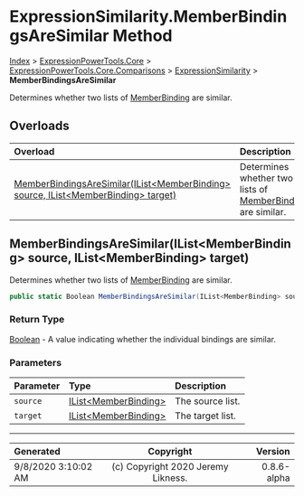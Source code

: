 ﻿# ExpressionSimilarity.MemberBindingsAreSimilar Method

[Index](../index.md) > [ExpressionPowerTools.Core](ExpressionPowerTools.Core.a.md) > [ExpressionPowerTools.Core.Comparisons](ExpressionPowerTools.Core.Comparisons.n.md) > [ExpressionSimilarity](ExpressionPowerTools.Core.Comparisons.ExpressionSimilarity.cs.md) > **MemberBindingsAreSimilar**

Determines whether two lists of [MemberBinding](https://docs.microsoft.com/dotnet/api/system.linq.expressions.memberbinding) are similar.

## Overloads

| Overload | Description |
| :-- | :-- |
| [MemberBindingsAreSimilar(IList&lt;MemberBinding> source, IList&lt;MemberBinding> target)](#memberbindingsaresimilarilistmemberbinding-source-ilistmemberbinding-target) | Determines whether two lists of [MemberBinding](https://docs.microsoft.com/dotnet/api/system.linq.expressions.memberbinding) are similar. |
## MemberBindingsAreSimilar(IList&lt;MemberBinding> source, IList&lt;MemberBinding> target)

Determines whether two lists of [MemberBinding](https://docs.microsoft.com/dotnet/api/system.linq.expressions.memberbinding) are similar.

```csharp
public static Boolean MemberBindingsAreSimilar(IList<MemberBinding> source, IList<MemberBinding> target)
```

### Return Type

 [Boolean](https://docs.microsoft.com/dotnet/api/system.boolean)  - A value indicating whether the individual bindings are similar.

### Parameters

| Parameter | Type | Description |
| :-- | :-- | :-- |
| `source` | [IList&lt;MemberBinding>](https://docs.microsoft.com/dotnet/api/system.collections.generic.ilist-1) | The source list. |
| `target` | [IList&lt;MemberBinding>](https://docs.microsoft.com/dotnet/api/system.collections.generic.ilist-1) | The target list. |



---

| Generated | Copyright | Version |
| :-- | :-: | --: |
| 9/8/2020 3:10:02 AM | (c) Copyright 2020 Jeremy Likness. | 0.8.6-alpha |
